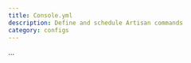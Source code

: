 ```yaml
---
title: Console.yml
description: Define and schedule Artisan commands
category: configs
---
```


...
